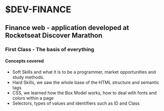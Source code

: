 # $DEV-FINANCE

## Finance web - application developed at Rocketseat Discover Marathon

### First Class - The basis of everything

#### Concepts covered

- Soft Skills and what it is to be a programmer, market opportunities and study methods.
- Hard Skills, we saw the whole base of the HTML structure and semantic tags
- CSS, we learned how the Box Model works, how to deal with fonts and colors within a page
- Selectors, types of values ​​and identifiers such as ID and Class
